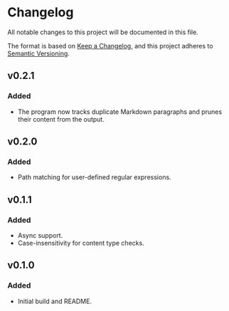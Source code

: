 # Changelog

All notable changes to this project will be documented in this file.

The format is based on [Keep a Changelog](https://keepachangelog.com/en/1.1.0/),
and this project adheres to [Semantic Versioning](https://semver.org/spec/v2.0.0.html).

## v0.2.1

### Added

- The program now tracks duplicate Markdown paragraphs and prunes their content
  from the output.

## v0.2.0

### Added

- Path matching for user-defined regular expressions.

## v0.1.1

### Added

- Async support.
- Case-insensitivity for content type checks.

## v0.1.0

### Added

- Initial build and README.